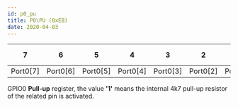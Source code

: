 ```yaml
---
id: p0_pu
title: P0\PU (0xEB)
date: 2020-04-03
---
```



| 7          | 6          | 5          | 4          | 3          | 2          | 1          | 0          | Reset value |
| ---------- | ---------- | ---------- | ---------- | ---------- | ---------- | ---------- | ---------- | ----------- |
| Port0\[7\] | Port0\[6\] | Port0\[5\] | Port0\[4\] | Port0\[3\] | Port0\[2\] | Port0\[1\] | Port0\[0\] | 0x00        |

GPIO0 **Pull-up** register, the value **'1'** means the internal 4k7
pull-up resistor of the related pin is activated.
